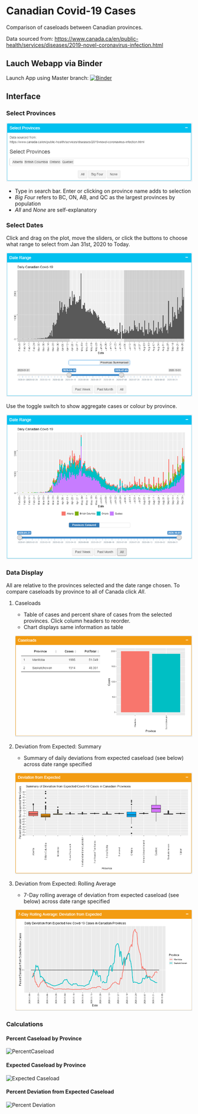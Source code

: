 
# Canadian Covid-19 Cases

Comparison of caseloads between Canadian provinces.

Data sourced from: https://www.canada.ca/en/public-health/services/diseases/2019-novel-coronavirus-infection.html

## Lauch Webapp via Binder

Launch App using Master branch: [![Binder](https://mybinder.org/badge_logo.svg)](https://mybinder.org/v2/gh/TheZetner/cases/master?urlpath=shiny/inst/app/)

## Interface

### Select Provinces

![selprov](/images/selprov.PNG)

* Type in search bar. Enter or clicking on province name adds to selection
* _Big Four_ refers to BC, ON, AB, and QC as the largest provinces by population 
* _All_ and _None_ are self-explanatory

### Select Dates

Click and drag on the plot, move the sliders, or click the buttons to choose what range to select from Jan 31st, 2020 to Today.

![seldate1](/images/seldate1.PNG)

Use the toggle switch to show aggregate cases or colour by province. 

![seldate2](/images/seldate2.PNG)

### Data Display

All are relative to the provinces selected and the date range chosen. To compare caseloads by province to all of Canada click _All_.

1. Caseloads
    * Table of cases and percent share of cases from the selected provinces. Click column headers to reorder.
    * Chart displays same information as table
  
    ![caseloads](/images/caseloads.PNG)
  
2. Deviation from Expected: Summary
    * Summary of daily deviations from expected caseload (see below) across date range specified

    ![summary](/images/summary.PNG)

3. Deviation from Expected: Rolling Average
    * 7-Day rolling average of deviation from expected caseload (see below) across date range specified

    ![rolling](/images/rolling.PNG)

### Calculations

#### Percent Caseload by Province

<!-- $$PCTCases_{Province} = \left( \frac{Cases_{Province}}{Cases_{Canada}} \right) * 100$$ -->
![PercentCaseload](https://latex.codecogs.com/gif.download?PCTCases_%7BProvince%7D%20%3D%20%5Cleft%28%20%5Cfrac%7BCases_%7BProvince%7D%7D%7BCases_%7BCanada%7D%7D%20%5Cright%29%20*%20100)

#### Expected Caseload by Province

<!-- $$Cases_{Expected} = Cases_{Canada} * \frac{Population_{Province}}{Population_{Canada}}$$ -->
![Expected Caseload](https://latex.codecogs.com/gif.download?Cases_%7BExpected%7D%20%3D%20Cases_%7BCanada%7D%20*%20%5Cfrac%7BPopulation_%7BProvince%7D%7D%7BPopulation_%7BCanada%7D%7D)

#### Percent Deviation from Expected Caseload

<!-- $$\left( \frac{Cases_{Province}}{Cases_{Canada}} - \frac{Population_{Province}}{Population_{Canada}} \right) * 100$$ -->
![Percent Deviation](https://latex.codecogs.com/gif.download?%5Cleft%28%20%5Cfrac%7BCases_%7BProvince%7D%7D%7BCases_%7BCanada%7D%7D%20-%20%5Cfrac%7BPopulation_%7BProvince%7D%7D%7BPopulation_%7BCanada%7D%7D%20%5Cright%29%20*%20100)
